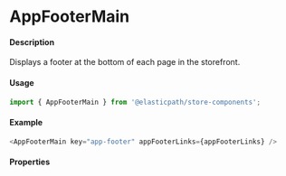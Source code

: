 # AppFooterMain

#### Description

Displays a footer at the bottom of each page in the storefront.

#### Usage

```js
import { AppFooterMain } from '@elasticpath/store-components';
```

#### Example

```js
<AppFooterMain key="app-footer" appFooterLinks={appFooterLinks} />
```

#### Properties

<!-- PROPS -->
